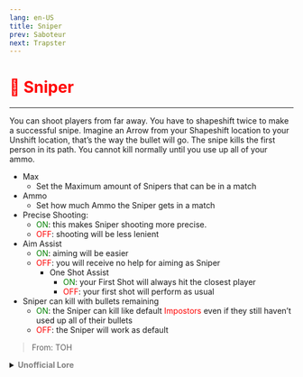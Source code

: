 ```yaml
---
lang: en-US
title: Sniper
prev: Saboteur
next: Trapster
---
```


# <font color="red">🎯 <b>Sniper</b></font> <Badge text="Killing" type="tip" vertical="middle"/>
---

You can shoot players from far away. You have to shapeshift twice to make a successful snipe. Imagine an Arrow from your Shapeshift location to your Unshift location, that’s the way the bullet will go. The snipe kills the first person in its path. You cannot kill normally until you use up all of your ammo.
* Max
  * Set the Maximum amount of Snipers that can be in a match
* Ammo
  * Set how much Ammo the Sniper gets in a match
* Precise Shooting: 
  * <font color=green>ON</font>: this makes Sniper shooting more precise. 
  * <font color=red>OFF</font>: shooting will be less lenient
* Aim Assist
  * <font color=green>ON</font>: aiming will be easier
  * <font color=red>OFF</font>: you will receive no help for aiming as Sniper
    * One Shot Assist
      * <font color=green>ON</font>: your First Shot will always hit the closest player
      * <font color=red>OFF</font>: your first shot will perform as usual
* Sniper can kill with bullets remaining
  * <font color=green>ON</font>: the Sniper can kill like default <font color=red>Impostors</font> even if they still haven’t used up all of their bullets
  * <font color=red>OFF</font>: the Sniper will work as default

> From: TOH

<details>
<summary><b><font color=gray>Unofficial Lore</font></b></summary>

Prologue

The Sniper was a formidable figure, handpicked as the bodyguard for a world-famous superstar. His skills in marksmanship and his imposing presence made him a reliable protector. However, everything changed one fateful evening when a masked intruder, known as the Hangman, infiltrated a public event. In a shocking turn of events, he overpowered the bodyguard and made a deadly move against the superstar, leaving the audience in a state of horror.

Chapter 1: The Gruesome Life

The bodyguard had always known his role would be perilous, defending his charge against unseen threats. But after that tragic day, when the Hangman struck, everything shifted. The crowd that once admired him now looked upon him with disdain, casting him aside as a failure. Despite having faced countless dangers, he felt the weight of their disappointment. With wounds both physical and emotional, he found himself in Polus, a rehabilitation facility, where his past achievements felt like distant memories.

Chapter 2: The Killer Instinct

In the aftermath of the tragedy, the bodyguard confronted a harsh reality: he had always thrived in the chaos of danger. He had once fought only to protect, but now the anger simmering within him transformed his perspective. The horrific events he had witnessed ignited something deep inside—an urge to reclaim his purpose, even if it meant walking a darker path.

Chapter 3: At the Doctor's Office

During a routine medical check-up, the doctor assessed the years of wear on his body. The scans revealed extensive injuries—a testament to the sacrifices he had made in service of others. While his body was weakened, his skills with firearms remained sharp, a flicker of hope in a bleak situation.

Chapter 4: The Bad News

News of the superstar’s death flooded the media, and the bodyguard became the target of blame. Discussions circulated about his failure to protect his charge, leading to whispers of his impending dismissal. Once a hero, he now found himself isolated, grappling with feelings of betrayal and anger.

Chapter 5: The Path of Redemption

In the face of betrayal, the bodyguard realized that he had a choice: to remain a victim or to take control of his fate. Fueled by a desire for justice, he devised a plan to confront those who had turned their backs on him. He set his sights on the crew, determined to expose their negligence and reclaim his honor.

Epilogue

Betrayal can transform the strongest of allies into formidable foes. The Sniper emerged not just as a protector but as a man willing to fight back against those who had wronged him. In the end, his journey was not just about revenge but a quest for redemption and self-discovery.

The End
> Submitted by: champofchamps78
</details>